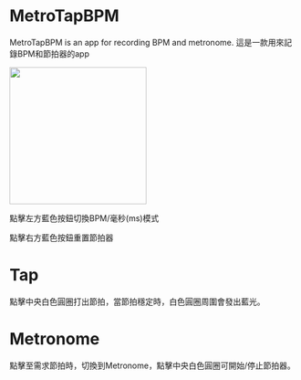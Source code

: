 # MetroTapBPM
MetroTapBPM is an app for recording BPM and metronome.
這是一款用來記錄BPM和節拍器的app

<img width="240" src="https://github.com/yorex0403/MetroTapBPM/blob/master/Screenshot.png"/>

點擊左方藍色按鈕切換BPM/毫秒(ms)模式

點擊右方藍色按鈕重置節拍器

# Tap
點擊中央白色圓圈打出節拍，當節拍穩定時，白色圓圈周圍會發出藍光。

# Metronome
點擊至需求節拍時，切換到Metronome，點擊中央白色圓圈可開始/停止節拍器。







